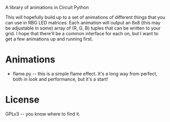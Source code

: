 A library of animations in Circuit Python

This will hopefully build up to a set of animations of different things that you can use in RBG LED matrices. Each animation will output an 8x8 (this may be adjustable in some) array of (R, G, B) tuples that can be written to your grid.
I hope that there'll be a common interface for each on, but I want to get a few animations up and running first.

Animations
==========

* flame.py -- this is a simple flame effect. It's a long way from perfect, both in look and performance, but it's a start! 

License
=======
GPLv3 -- you know where to find it.

